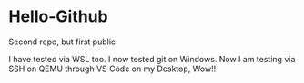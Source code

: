 # Hello-Github
Second repo, but first public

I have tested via WSL too.
I now tested git on Windows.
Now I am testing via SSH on QEMU through VS Code on my Desktop, Wow!!

